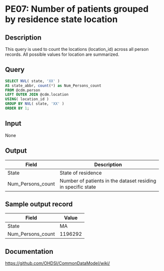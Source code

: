 <!---
Group:person
Name:PE07 Number of patients grouped by residence state location
Author:Patrick Ryan
CDM Version: 5.0
-->

# PE07: Number of patients grouped by residence state location

## Description
This query is used to count the locations (location_id) across all person records. All possible values for location are summarized.

## Query
```sql
SELECT NVL( state, 'XX' )
AS state_abbr, count(*) as Num_Persons_count
FROM @cdm.person
LEFT OUTER JOIN @cdm.location
USING( location_id )
GROUP BY NVL( state, 'XX' )
ORDER BY 1;
```

## Input

None

## Output

| Field |  Description |
| --- | --- |
| State | State of residence |
| Num_Persons_count | Number of patients in the dataset residing in specific state |

## Sample output record

| Field |  Value |
| --- | --- |
| State | MA |
| Num_Persons_count | 1196292 |


## Documentation
https://github.com/OHDSI/CommonDataModel/wiki/
